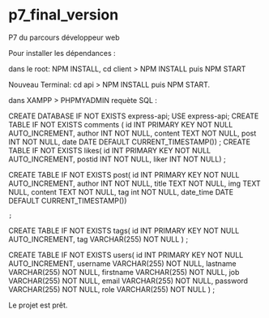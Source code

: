 # p7_final_version
P7 du parcours développeur web 

Pour installer les dépendances : 

dans le root: NPM INSTALL,
cd client > NPM INSTALL puis NPM START

Nouveau Terminal:
cd api > NPM INSTALL puis NPM START.

dans XAMPP > PHPMYADMIN requète SQL : 

CREATE DATABASE IF NOT EXISTS express-api;
USE express-api;
CREATE TABLE IF NOT EXISTS comments (
    id INT PRIMARY KEY NOT NULL AUTO_INCREMENT,
    author INT NOT NULL,
    content TEXT NOT NULL,
    post INT NOT NULL,
    date DATE DEFAULT CURRENT_TIMESTAMP())
   ;
CREATE TABLE IF NOT EXISTS likes(
    id INT PRIMARY KEY NOT NULL AUTO_INCREMENT,
    postid INT NOT NULL,
    liker INT NOT NULL)
    ;
    
CREATE TABLE IF NOT EXISTS post(
    id INT PRIMARY KEY NOT NULL AUTO_INCREMENT,
    author INT NOT NULL,
    title TEXT NOT NULL,
    img TEXT NULL,
    content TEXT NOT NULL,
    tag int NOT NULL,
   date_time DATE DEFAULT CURRENT_TIMESTAMP())

    ;
    
 CREATE TABLE IF NOT EXISTS tags(
     id INT PRIMARY KEY NOT NULL AUTO_INCREMENT,
     tag VARCHAR(255) NOT NULL
 )
;
 
 CREATE TABLE IF NOT EXISTS users(
     id INT PRIMARY KEY NOT NULL AUTO_INCREMENT,
     username VARCHAR(255) NOT NULL,
      lastname VARCHAR(255) NOT NULL,
      firstname VARCHAR(255) NOT NULL,
      job VARCHAR(255) NOT NULL,
      email VARCHAR(255) NOT NULL,
      password VARCHAR(255) NOT NULL,
      role VARCHAR(255) NOT NULL
 )
 ;
 
 Le projet est prêt. 
